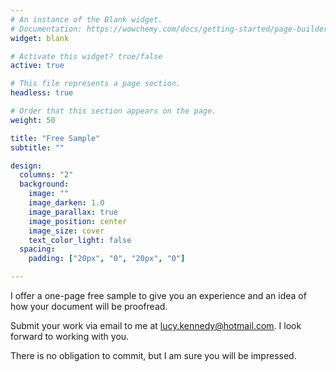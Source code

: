 ```yaml
---
# An instance of the Blank widget.
# Documentation: https://wowchemy.com/docs/getting-started/page-builder/
widget: blank

# Activate this widget? true/false
active: true

# This file represents a page section.
headless: true

# Order that this section appears on the page.
weight: 50

title: "Free Sample"
subtitle: ""

design:
  columns: "2"
  background:
    image: ""
    image_darken: 1.0
    image_parallax: true
    image_position: center
    image_size: cover
    text_color_light: false
  spacing:
    padding: ["20px", "0", "20px", "0"]

---
```


I offer a one-page free sample to give you an experience and an idea of how your document will be proofread. 

Submit your work via email to me at [lucy.kennedy@hotmail.com](mailto:lucy.kennedy@hotmail.com). I look forward to working with you.

There is no obligation to commit, but I am sure you will be impressed.



